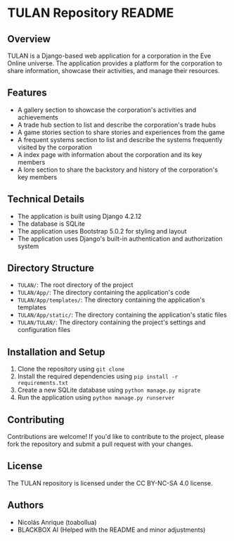 # TULAN Repository README

## Overview

TULAN is a Django-based web application for a corporation in the Eve Online universe. The application provides a platform for the corporation to share information, showcase their activities, and manage their resources.

## Features

* A gallery section to showcase the corporation's activities and achievements
* A trade hub section to list and describe the corporation's trade hubs
* A game stories section to share stories and experiences from the game
* A frequent systems section to list and describe the systems frequently visited by the corporation
* A index page with information about the corporation and its key members
* A lore section to share the backstory and history of the corporation's key members

## Technical Details

* The application is built using Django 4.2.12
* The database is SQLite
* The application uses Bootstrap 5.0.2 for styling and layout
* The application uses Django's built-in authentication and authorization system

## Directory Structure

* `TULAN/`: The root directory of the project
* `TULAN/App/`: The directory containing the application's code
* `TULAN/App/templates/`: The directory containing the application's templates
* `TULAN/App/static/`: The directory containing the application's static files
* `TULAN/TULAN/`: The directory containing the project's settings and configuration files

## Installation and Setup

1. Clone the repository using `git clone`
2. Install the required dependencies using `pip install -r requirements.txt`
3. Create a new SQLite database using `python manage.py migrate`
4. Run the application using `python manage.py runserver`

## Contributing

Contributions are welcome! If you'd like to contribute to the project, please fork the repository and submit a pull request with your changes.

## License

The TULAN repository is licensed under the CC BY-NC-SA 4.0 license.

## Authors

* Nicolás Anrique (toabollua)
* BLACKBOX AI (Helped with the README and minor adjustments)